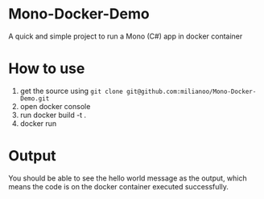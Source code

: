 # Mono-Docker-Demo
A quick and simple project to run a Mono (C#) app in docker container 

# How to use

1. get the source using `git clone git@github.com:milianoo/Mono-Docker-Demo.git`
2. open docker console 
3. run docker build -t <a tag name you like> .
4. docker run <tag name that you choose>

# Output

You should be able to see the hello world message as the output, which means the code is on the docker container executed successfully.


